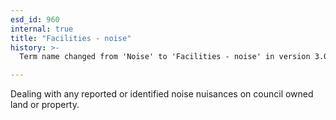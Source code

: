 ```yaml
---
esd_id: 960
internal: true
title: "Facilities - noise"
history: >-
  Term name changed from 'Noise' to 'Facilities - noise' in version 3.00.  Scope notes modified in version 3.01.

---
```


Dealing with any reported or identified noise nuisances on council owned land or property.

